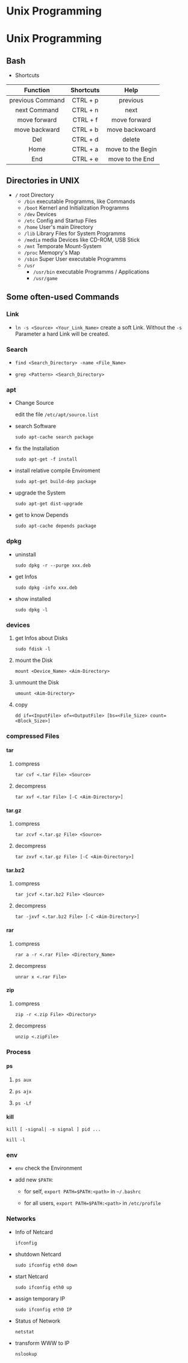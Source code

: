 # Unix Programming


# Unix Programming

## Bash

- Shortcuts

|     Function     | Shortcuts |       Help        |
| :--------------: | :-------: | :---------------: |
| previous Command | CTRL + p  |     previous      |
|   next Command   | CTRL + n  |       next        |
|   move forward   | CTRL + f  |   move forward    |
|  move backward   | CTRL + b  |  move backwoard   |
|       Del        | CTRL + d  |      delete       |
|       Home       | CTRL + a  | move to the Begin |
|       End        | CTRL + e  |  move to the End  |

## Directories in UNIX

- `/` root Directory
  - `/bin` executable Programms, like Commands
  - `/boot` Kernerl and Initialization Programms
  - `/dev` Devices
  - `/etc` Config and Startup Files
  - `/home` User's main Directory 
  - `/lib` Library Files for System Programms
  - `/media` media Devices like CD-ROM, USB Stick
  - `/mnt` Temporate Mount-System
  - `/proc` Memopry's Map
  - `/sbin` Super User executable Programms
  - `/usr`
    - `/usr/bin` executable Programms / Applications
    - `/usr/game`

## Some often-used Commands

### Link

- `ln -s <Source> <Your_Link_Name>` create a soft Link. Without the `-s` Parameter a hard Link will be created.

### Search
  
  - `find <Search_Directory> -name <File_Name>`
  
  - `grep <Pattern> <Search_Directory>`

### apt

- Change Source
    
  edit the file `/etc/apt/source.list`

- search Software

  `sudo apt-cache search package`

- fix the Installation

  `sudo apt-get -f install`

- install relative compile Enviroment
  
  `sudo apt-get build-dep package`

- upgrade the System

  `sudo apt-get dist-upgrade`

- get to know Depends

  `sudo apt-cache depends package`

### dpkg

- uninstall

  `sudo dpkg -r --purge xxx.deb`

- get Infos

  `sudo dpkg -info xxx.deb`

- show installed

  `sudo dpkg -l`

### devices

1. get Infos about Disks

    `sudo fdisk -l`

2. mount the Disk

    `mount <Device_Name> <Aim-Directory>`

3. unmount the Disk

    `umount <Aim-Directory>`

4. copy

    `dd if=<InputFile> of=<OutputFile> [bs=<File_Size> count=<Block_Size>]`

### compressed Files

#### tar

1. compress

    `tar cvf <.tar File> <Source>`

2. decompress

    `tar xvf <.tar File> [-C <Aim-Directory>]`

#### tar.gz

1. compress

    `tar zcvf <.tar.gz File> <Source>`

2. decompress

    `tar zxvf <.tar.gz File> [-C <Aim-Directory>]`

#### tar.bz2

1. compress

    `tar jcvf <.tar.bz2 File> <Source>`

2. decompress

    `tar -jxvf <.tar.bz2 File> [-C <Aim-Directory>]`

#### rar

1. compress

    `rar a -r <.rar File> <Directory_Name>`

2. decompress

    `unrar x <.rar File>`

#### zip

1. compress

    `zip -r <.zip File> <Directory>`

2. decompress

    `unzip <.zipFile>`
  
### Process

#### ps

1. `ps aux`

2. `ps ajx`

3. `ps -Lf`

#### kill

`kill [ -signal| -s signal ] pid ...`

`kill -l`

### env

- `env` check the Environment

- add new `$PATH`:
  
  - for self, `export PATH=$PATH:<path>` in `~/.bashrc`
  
  - for all users, `export PATH=$PATH:<path>` in `/etc/profile`

### Networks

- Info of Netcard 

  `ifconfig`

- shutdown Netcard

  `sudo ifconfig eth0 down`

- start Netcard

  `sudo ifconfig eth0 up`

- assign temporary IP

  `sudo ifconfig eth0 IP`

- Status of Network

  `netstat`

- transform WWW to IP

  `nslookup`
